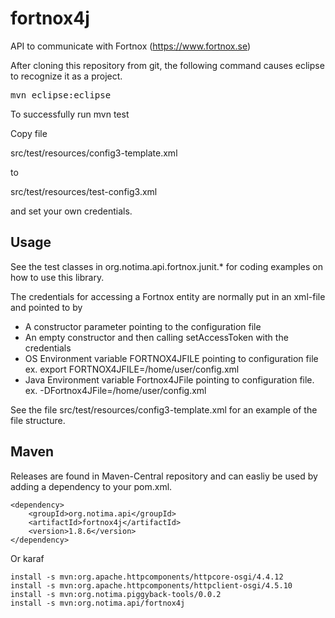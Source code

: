# fortnox4j
API to communicate with Fortnox (https://www.fortnox.se)

After cloning this repository from git, the following command causes eclipse to recognize it as a project.

<pre>
mvn eclipse:eclipse
</pre>

To successfully run mvn test

Copy file 

src/test/resources/config3-template.xml 

to

src/test/resources/test-config3.xml

and set your own credentials.

## Usage

See the test classes in org.notima.api.fortnox.junit.* for coding examples on how to use this library.

The credentials for accessing a Fortnox entity are normally put in an xml-file and pointed to by 

* A constructor parameter pointing to the configuration file
* An empty constructor and then calling setAccessToken with the credentials
* OS Environment variable FORTNOX4JFILE pointing to configuration file
<br>ex. export FORTNOX4JFILE=/home/user/config.xml
* Java Environment variable Fortnox4JFile pointing to configuration file.
<br>ex. -DFortnox4JFile=/home/user/config.xml 

See the file src/test/resources/config3-template.xml for an example of the file structure.

## Maven

Releases are found in Maven-Central repository and can easliy be used by adding a dependency to your pom.xml.

    <dependency>
        <groupId>org.notima.api</groupId>
        <artifactId>fortnox4j</artifactId>
        <version>1.8.6</version>
    </dependency>

Or karaf

	install -s mvn:org.apache.httpcomponents/httpcore-osgi/4.4.12
	install -s mvn:org.apache.httpcomponents/httpclient-osgi/4.5.10
	install -s mvn:org.notima.piggyback-tools/0.0.2
	install -s mvn:org.notima.api/fortnox4j
